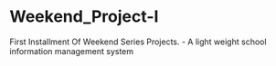 # Weekend_Project-I
First Installment Of Weekend Series Projects. - A light weight school information management system
